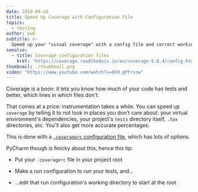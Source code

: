```yaml
---
date: 2019-04-18
title: Speed Up Coverage with Configuration File
topics:
  - testing
author: pwe
subtitle: >-
  Speed up your "visual coverage" with a config file and correct working directory.
seealso:
  - title: Coverage configuration files
    href: "https://coverage.readthedocs.io/en/coverage-5.0.4/config.html"
thumbnail: ./thumbnail.png
video: "https://www.youtube.com/watch?v=OCH_gPfrvzw"
---
```


Coverage is a boon: it lets you know how much of your code has tests and better, which lines in which files don't.

That comes at a price: instrumentation takes a while. You can speed up `coverage` by telling it to not look in places you don't care about: your virtual environment's dependencies, your project's `tests` directory itself, `.tox` directories, etc. You'll also get more accurate percentages.

This is done with a [`.coveragerc` configuration file](https://coverage.readthedocs.io/en/coverage-5.0.4/config.html), which has lots of options.

PyCharm though is finicky about this, hence this tip:

- Put your `.coveragerc` file in your project root

- Make a run configuration to run your tests, and...

- ...edit that run configuration's working directory to start at the root
